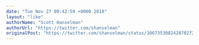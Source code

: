 ```yaml
---
date: "Tue Nov 27 09:42:59 +0000 2018"
layout: "like"
authorName: "Scott Hanselman"
authorUrl: "https://twitter.com/shanselman"
originalPost: "https://twitter.com/shanselman/status/1067353082428702720"
---
```

